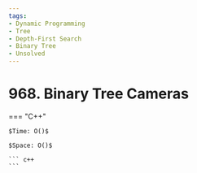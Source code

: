 ```yaml
---
tags:
- Dynamic Programming
- Tree
- Depth-First Search
- Binary Tree
- Unsolved
---
```



# 968. Binary Tree Cameras

=== "C++"

    $Time: O()$

    $Space: O()$

    ``` c++
    ```